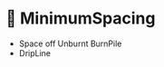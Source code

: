 # 👣 MinimumSpacing

- Space off Unburnt BurnPile
- DripLine

<!-- @include: /../Placeholder_RouteProfile.md -->